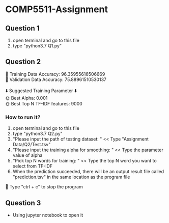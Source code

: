 # COMP5511-Assignment

## Question 1

1. open terminal and go to this file
2. type "python3.7 Q1.py"

## Question 2

🌝 Training Data Accuracy: 96.35955616506669 <br>
🌚 Validation Data Accuracy: 75.88961510530137 <br><br>
⬇️ Suggested Training Parameter ⬇️<br>
🌞 Best Alpha: 0.001 <br>
🌞 Best Top N TF-IDF features: 9000 <br>

### How to run it?

1. open terminal and go to this file
2. type "python3.7 Q2.py"
3. "Please input the path of testing dataset: " << Type "Assignment Data/Q2/Test.tsv"
4. "Please input the training alpha for smoothing: " << Type the parameter value of alpha
5. "Pick top N words for training: " << Type the top N word you want to select from TF-IDF
6. When the prediction succeeded, there will be an output result file called "prediction.tsv" in the same location as
   the program file

🌟 Type "ctrl + c" to stop the program

## Question 3

* Using jupyter notebook to open it